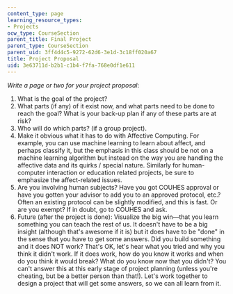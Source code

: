 ```yaml
---
content_type: page
learning_resource_types:
- Projects
ocw_type: CourseSection
parent_title: Final Project
parent_type: CourseSection
parent_uid: 3ff4d4c5-9272-62d6-3e1d-3c18ff020a67
title: Project Proposal
uid: 3e63711d-b2b1-c1b4-f7fa-768e0df1e611
---
```


_Write a page or two for your project proposal_:

1.  What is the goal of the project?
2.  What parts (if any) of it exist now, and what parts need to be done to reach the goal? What is your back-up plan if any of these parts are at risk?
3.  Who will do which parts? (if a group project).
4.  Make it obvious what it has to do with Affective Computing. For example, you can use machine learning to learn about affect, and perhaps classify it, but the emphasis in this class should be not on a machine learning algorithm but instead on the way you are handling the affective data and its quirks / special nature. Similarly for human-computer interaction or education related projects, be sure to emphasize the affect-related issues.
5.  Are you involving human subjects? Have you got COUHES approval or have you gotten your advisor to add you to an approved protocol, etc.? Often an existing protocol can be slightly modified, and this is fast. Or are you exempt? If in doubt, go to COUHES and ask.
6.  Future (after the project is done): Visualize the big win—that you learn something you can teach the rest of us. It doesn't have to be a big insight (although that's awesome if it is) but it does have to be "done" in the sense that you have to get some answers. Did you build something and it does NOT work? That's OK, let's hear what you tried and why you think it didn't work. If it does work, how do you know it works and when do you think it would break? What do you know now that you didn't? You can't answer this at this early stage of project planning (unless you're cheating, but be a better person than that!). Let's work together to design a project that will get some answers, so we can all learn from it.